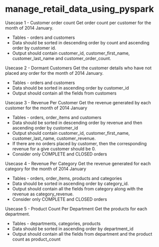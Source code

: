 # manage_retail_data_using_pyspark
Usecase 1 - Customer order count
Get order count per customer for the month of 2014 January.
* Tables - orders and customers
* Data should be sorted in descending order by count and ascending order by customer id.
* Output should contain customer_id, customer_first_name, customer_last_name and customer_order_count.

Usecase 2 - Dormant Customers
Get the customer details who have not placed any order for the month of 2014 January.
* Tables - orders and customers
* Data should be sorted in ascending order by customer_id
* Output should contain all the fields from customers

Usecase 3 - Revenue Per Customer
Get the revenue generated by each customer for the month of 2014 January
* Tables - orders, order_items and customers
* Data should be sorted in descending order by revenue and then ascending order by customer_id
* Output should contain customer_id, customer_first_name, customer_last_name, customer_revenue.
* If there are no orders placed by customer, then the corresponding revenue for a give customer should be 0.
* Consider only COMPLETE and CLOSED orders

Usecase 4 - Revenue Per Category
Get the revenue generated for each category for the month of 2014 January
* Tables - orders, order_items, products and categories
* Data should be sorted in ascending order by category_id.
* Output should contain all the fields from category along with the revenue as category_revenue.
* Consider only COMPLETE and CLOSED orders

Usecase 5 - Product Count Per Department
Get the products for each department.
* Tables - departments, categories, products
* Data should be sorted in ascending order by department_id
* Output should contain all the fields from department and the product count as product_count
